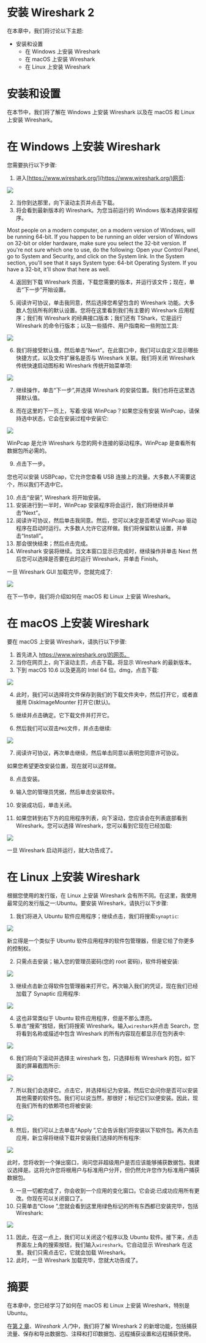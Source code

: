 # 安装 Wireshark 2

在本章中，我们将讨论以下主题:

*   安装和设置
    *   在 Windows 上安装 Wireshark
    *   在 macOS 上安装 Wireshark
    *   在 Linux 上安装 Wireshark

# 安装和设置

在本节中，我们将了解在 Windows 上安装 Wireshark 以及在 macOS 和 Linux 上安装 Wireshark。

# 在 Windows 上安装 Wireshark

您需要执行以下步骤:

1.  进入[https://www.wireshark.org/](https://www.wireshark.org/)网页:

![](Images/74ac8739-0f81-48c4-ade8-d1f1135a88f7.png)

2.  当你到达那里，向下滚动主页并点击下载。
3.  将会看到最新版本的 Wireshark。为您当前运行的 Windows 版本选择安装程序。

Most people on a modern computer, on a modern version of Windows, will be running 64-bit.
If you happen to be running an older version of Windows on 32-bit or older hardware, make sure you select the 32-bit version. If you're not sure which one to use, do the following:
Open your Control Panel, go to System and Security, and click on the System link. In the System section, you'll see that it says System type: 64-bit Operating System. If you have a 32-bit, it'll show that here as well.

4.  返回到下载 Wireshark 页面，下载您需要的版本，并运行该文件；现在，单击“下一步”开始设置。

5.  阅读许可协议，单击我同意，然后选择您希望包含的 Wireshark 功能。大多数人包括所有的默认设置。您将在这里看到我们有主要的 Wireshark 应用程序；我们有 Wireshark 的经典接口版本；我们还有 TShark，它是运行 Wireshark 的命令行版本；以及一些插件、用户指南和一些附加工具:

![](Images/7a46ab56-17f6-44ef-b9e0-b1d66c696599.png)

6.  我们将接受默认值，然后单击“Next”。在此窗口中，我们可以自定义显示哪些快捷方式，以及文件扩展名是否与 Wireshark 关联。我们将关闭 Wireshark 传统快速启动图标和 Wireshark 传统开始菜单项:

![](Images/2f8d500c-f78d-43f4-abbd-9f17168815be.png)

7.  继续操作，单击“下一步”,并选择 Wireshark 的安装位置。我们也将在这里选择默认值。

8.  而在这里的下一页上，写着:安装 WinPcap？如果您没有安装 WinPcap，请保持选中状态，它会在安装过程中安装它:

![](Images/aa59f7fb-0006-454d-aa41-5a39270bbbf0.png)

WinPcap 是允许 Wireshark 与您的网卡连接的驱动程序。WinPcap 是查看所有数据包所必需的。

9.  点击下一步。

您也可以安装 USBPcap，它允许您查看 USB 连接上的流量。大多数人不需要这个，所以我们不选中它。

10.  点击“安装”, Wireshark 将开始安装。
11.  安装进行到一半时，WinPcap 安装程序将会运行，我们将继续并单击“Next”。
12.  阅读许可协议，然后单击我同意。然后，您可以决定是否希望 WinPcap 驱动程序在启动时运行。大多数人允许它这样做。我们将保留默认设置，并单击“Install”。
13.  那会很快结束；然后点击完成。
14.  Wireshark 安装将继续。当文本窗口显示已完成时，继续操作并单击 Next 然后您可以选择是否要在此时运行 Wireshark，并单击 Finish。

一旦 Wireshark GUI 加载完毕，您就完成了:

![](Images/0c645395-d85e-43c5-8a19-2becadc1f803.png)

在下一节中，我们将介绍如何在 macOS 和 Linux 上安装 Wireshark。

# 在 macOS 上安装 Wireshark

要在 macOS 上安装 Wireshark，请执行以下步骤:

1.  首先进入 https://www.wireshark.org/的网页。
2.  当你在网页上，向下滚动主页，点击下载。将显示 Wireshark 的最新版本。
3.  下到 macOS 10.6 以及更高的 Intel 64 位。dmg，点击下载:

![](Images/0700517d-05f1-448d-99a5-01ba2f2f25ef.png)

4.  此时，我们可以选择将文件保存到我们的下载文件夹中，然后打开它，或者直接用 DiskImageMounter 打开它(默认)。
5.  继续并点击确定。它下载文件并打开它。

6.  然后我们可以双击`PKG`文件，并点击继续:

![](Images/5211194c-31df-4916-afbc-51398fc5bfcf.png)

7.  阅读许可协议，再次单击继续，然后单击同意以表明您同意许可协议。

如果您希望更改安装位置，现在就可以这样做。

8.  点击安装。
9.  输入您的管理员凭据，然后单击安装软件。
10.  安装成功后，单击关闭。

11.  如果您转到右下方的应用程序列表，向下滚动，您应该会在列表底部看到 Wireshark。您可以选择 Wireshark，您可以看到它现在已经加载:

![](Images/cb830de1-eb34-4583-9f51-673fb7d23e0b.png)

一旦 Wireshark 启动并运行，就大功告成了。

# 在 Linux 上安装 Wireshark

根据您使用的发行版，在 Linux 上安装 Wireshark 会有所不同。在这里，我使用最常见的发行版之一:Ubuntu。要安装 Wireshark，请执行以下步骤:

1.  我们将进入 Ubuntu 软件应用程序；继续点击，我们将搜索`synaptic`:

![](Images/0538acfa-61a4-448c-bb6e-43c45a0bac7f.png)

新立得是一个类似于 Ubuntu 软件应用程序的软件包管理器，但是它给了你更多的控制权。

2.  只需点击安装；输入您的管理员密码(您的 root 密码)，软件将被安装:

![](Images/72c2c9e1-9985-41fa-a1ef-0165f355a685.png)

3.  继续点击新立得软件包管理器来打开它。再次输入我们的凭证，现在我们已经加载了 Synaptic 应用程序:

![](Images/ebdf66df-ccdf-4372-881b-9f8a5e84eba0.png)

4.  这也非常类似于 Ubuntu 软件应用程序，但是不那么漂亮。
5.  单击“搜索”按钮，我们将搜索 Wireshark。输入`wireshark`并点击 Search，您将看到名称或描述中包含 Wireshark 的所有内容现在都显示在包列表中:

![](Images/a1aa5552-c96f-4808-bcc7-865f2a3ca209.png)

6.  我们将向下滚动并选择主 wireshark 包，只选择标有 Wireshark 的包，如下面的屏幕截图所示:

![](Images/34ed06fb-0bdd-4789-9c3d-d5cf86e1c2a1.png)

7.  所以我们会选择它。点击它，并选择标记为安装。然后它会问你是否可以安装其他需要的软件包。我们可以说当然，那很好；标记它们以便安装。因此，现在我们所有的依赖项也将被安装:

![](Images/b1310a38-f9d2-407c-a354-2f458ab5d131.png)

8.  然后，我们可以上去单击“Apply ”,它会告诉我们将安装以下软件包。再次点击应用，新立得将继续下载并安装我们选择的所有程序:

![](Images/06a28fe2-a7dc-4cd1-8a2d-d447cf3b7ab6.png)

此时，您将收到一个弹出窗口，询问您非超级用户是否应该能够捕获数据包。我建议选择是。这将允许您将根用户与标准用户分开，但仍然允许您作为标准用户捕获数据包。

9.  一旦一切都完成了，你会收到一个应用的变化窗口。它会说:已成功应用所有更改。你现在可以关闭窗口了。
10.  只需单击“Close ”,您就会看到这里用绿色标记的所有东西都已安装完毕，包括 Wireshark:

![](Images/b298809f-8777-46a3-b50a-60238a369f3c.png)

11.  因此，在这一点上，我们可以关闭这个程序以及 Ubuntu 软件。接下来，点击界面左上角的搜索按钮，我们输入`wireshark`。它自动显示 Wireshark 在这里。我们只需点击它，它就会加载 Wireshark。
12.  此时，一旦 Wireshark 加载完毕，您就大功告成了。

# 摘要

在本章中，您已经学习了如何在 macOS 和 Linux 上安装 Wireshark，特别是 Ubuntu。

在[第 2 章](6d5589f2-aa9f-4a38-bd79-14254d2d33fe.xhtml)、*Wireshark 入门*中，我们将了解 Wireshark 2 的新增功能，包括捕获流量、保存和导出数据包、注释和打印数据包、远程捕获设置和远程捕获使用。